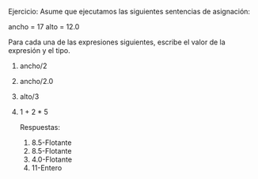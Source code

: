 Ejercicio: Asume que ejecutamos las siguientes sentencias de asignación:

ancho = 17
alto = 12.0

Para cada una de las expresiones siguientes, escribe el valor de la expresión y el
tipo.

1. ancho/2 
2. ancho/2.0
3. alto/3
4. 1 + 2 * 5

    Respuestas:
    1. 8.5-Flotante
    2. 8.5-Flotante
    3. 4.0-Flotante
    4. 11-Entero